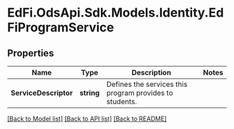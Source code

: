 # EdFi.OdsApi.Sdk.Models.Identity.EdFiProgramService
## Properties

Name | Type | Description | Notes
------------ | ------------- | ------------- | -------------
**ServiceDescriptor** | **string** | Defines the services this program provides to students. | 

[[Back to Model list]](../README.md#documentation-for-models) [[Back to API list]](../README.md#documentation-for-api-endpoints) [[Back to README]](../README.md)

